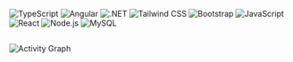 ![TypeScript](https://img.shields.io/badge/TypeScript-007ACC?style=for-the-badge&logo=typescript&logoColor=white)
![Angular](https://img.shields.io/badge/Angular-DD0031?style=for-the-badge&logo=angular&logoColor=white)
![.NET](https://img.shields.io/badge/.NET-512BD4?style=for-the-badge&logo=dotnet&logoColor=white)
![Tailwind CSS](https://img.shields.io/badge/Tailwind_CSS-38B2AC?style=for-the-badge&logo=tailwind-css&logoColor=white)
![Bootstrap](https://img.shields.io/badge/Bootstrap-563D7C?style=for-the-badge&logo=bootstrap&logoColor=white)
![JavaScript](https://img.shields.io/badge/JavaScript-F7DF1E?style=for-the-badge&logo=javascript&logoColor=black)
![React](https://img.shields.io/badge/React-20232A?style=for-the-badge&logo=react&logoColor=61DAFB)
![Node.js](https://img.shields.io/badge/Node.js-339933?style=for-the-badge&logo=nodedotjs&logoColor=white)
![MySQL](https://img.shields.io/badge/MySQL-4479A1?style=for-the-badge&logo=mysql&logoColor=white)
<!--
![MongoDB](https://img.shields.io/badge/MongoDB-4EA94B?style=for-the-badge&logo=mongodb&logoColor=white)
-->

##

![Activity Graph](https://github-readme-activity-graph.vercel.app/graph?username=masniloy&theme=radical&hide_border=false&bg_color=transparent&point=transparent&area=true&count_private=true&cache_seconds=0)
<!--
##
![GitHub Streak](https://github-readme-streak-stats.herokuapp.com/?user=masniloy&theme=radical&hide_border=false&date_format=M%20j%5B%2C%20Y%5D)

![Top Languages](https://github-readme-stats-git-masterrstaa-rickstaa.vercel.app/api/top-langs/?username=masniloy&theme=radical&hide_border=false&include_all_commits=true&count_private=true&layout=compact&langs_count=8)

##
![Trophies](https://github-profile-trophy.vercel.app/?username=masniloy&theme=radical)
-->
